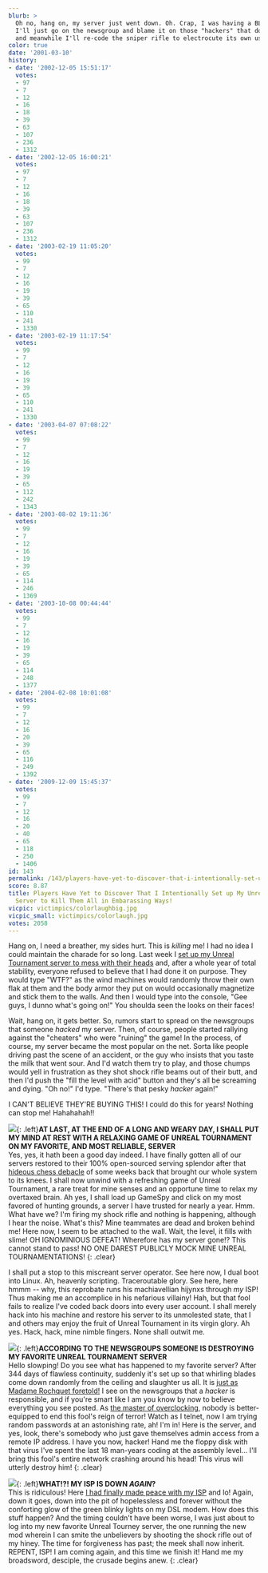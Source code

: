 ```yaml
---
blurb: >
  Oh no, hang on, my server just went down. Oh. Crap, I was having a BLAST. Ah well,
  I'll just go on the newsgroup and blame it on those "hackers" that don't exist,
  and meanwhile I'll re-code the sniper rifle to electrocute its own user.
color: true
date: '2001-03-10'
history:
- date: '2002-12-05 15:51:17'
  votes:
  - 97
  - 7
  - 12
  - 16
  - 18
  - 39
  - 63
  - 107
  - 236
  - 1312
- date: '2002-12-05 16:00:21'
  votes:
  - 97
  - 7
  - 12
  - 16
  - 18
  - 39
  - 63
  - 107
  - 236
  - 1312
- date: '2003-02-19 11:05:20'
  votes:
  - 99
  - 7
  - 12
  - 16
  - 19
  - 39
  - 65
  - 110
  - 241
  - 1330
- date: '2003-02-19 11:17:54'
  votes:
  - 99
  - 7
  - 12
  - 16
  - 19
  - 39
  - 65
  - 110
  - 241
  - 1330
- date: '2003-04-07 07:08:22'
  votes:
  - 99
  - 7
  - 12
  - 16
  - 19
  - 39
  - 65
  - 112
  - 242
  - 1343
- date: '2003-08-02 19:11:36'
  votes:
  - 99
  - 7
  - 12
  - 16
  - 19
  - 39
  - 65
  - 114
  - 246
  - 1369
- date: '2003-10-08 00:44:44'
  votes:
  - 99
  - 7
  - 12
  - 16
  - 19
  - 39
  - 65
  - 114
  - 248
  - 1377
- date: '2004-02-08 10:01:08'
  votes:
  - 99
  - 7
  - 12
  - 16
  - 20
  - 39
  - 65
  - 116
  - 249
  - 1392
- date: '2009-12-09 15:45:37'
  votes:
  - 99
  - 7
  - 12
  - 16
  - 20
  - 40
  - 65
  - 118
  - 250
  - 1406
id: 143
permalink: /143/players-have-yet-to-discover-that-i-intentionally-set-up-my-unreal-tournament-server-to-kill-them-all-in-embarassing-ways/
score: 8.87
title: Players Have Yet to Discover That I Intentionally Set up My Unreal Tournament
  Server to Kill Them All in Embarassing Ways!
vicpic: victimpics/colorlaughbig.jpg
vicpic_small: victimpics/colorlaugh.jpg
votes: 2058
---
```


Hang on, I need a breather, my sides hurt. This is *killing* me! I had
no idea I could maintain the charade for so long. Last week I [set up my
Unreal Tournament server to mess with their heads](%ARTICLE[135]%)
and, after a whole year of total stability, everyone refused to believe
that I had done it on purpose. They would type "WTF?" as the wind
machines would randomly throw their own flak at them and the body armor
they put on would occasionally magnetize and stick them to the walls.
And then I would type into the console, "Gee guys, I dunno what's going
on!" You shoulda seen the looks on their faces!

Wait, hang on, it gets better. So, rumors start to spread on the
newsgroups that someone *hacked* my server. Then, of course, people
started rallying against the "cheaters" who were "ruining" the game! In
the process, of course, my server became the most popular on the net.
Sorta like people driving past the scene of an accident, or the guy who
insists that you taste the milk that went sour. And I'd watch them try
to play, and those chumps would yell in frustration as they shot shock
rifle beams out of their butt, and then I'd push the "fill the level
with acid" button and they's all be screaming and dying. "Oh no!" I'd
type. "There's that pesky *hacker* again!"

I CAN'T BELIEVE THEY'RE BUYING THIS! I could do this for years! Nothing
can stop me! Hahahahah!!

[![](img/victimpics/colorwizard.jpg)](%ARTICLE[119]%){: .left}**AT LAST, AT
THE END OF A LONG AND WEARY DAY, I SHALL PUT MY MIND AT REST WITH A
RELAXING GAME OF UNREAL TOURNAMENT ON MY FAVORITE, AND MOST RELIABLE,
SERVER**  
 Yes, yes, it hath been a good day indeed. I have finally gotten all of
our servers restored to their 100% open-sourced serving splendor after
that [hideous chess debacle](%ARTICLE[119]%) of some weeks back that
brought our whole system to its knees. I shall now unwind with a
refreshing game of Unreal Tournament, a rare treat for mine senses and
an opportune time to relax my overtaxed brain. Ah yes, I shall load up
GameSpy and click on my most favored of hunting grounds, a server I have
trusted for nearly a year. Hmm. What have we? I'm firing my shock rifle
and nothing is happening, although I hear the noise. What's this? Mine
teammates are dead and broken behind me! Here now, I seem to be attached
to the wall. Wait, the level, it fills with slime! OH IGNOMINIOUS
DEFEAT! Wherefore has my server gone!? This cannot stand to pass! NO ONE
DAREST PUBLICLY MOCK MINE UNREAL TOURNAMENTATIONS!
{: .clear}

I shall put a stop to this miscreant server operator. See here now, I
dual boot into Linux. Ah, heavenly scripting. Traceroutable glory. See
here, here hmmm -- why, this reprobate runs his machiavellian hijynxs
through *my* ISP! Thus making me an accomplice in his nefarious
villainy! Hah, but that fool fails to realize I've coded back doors into
every user account. I shall merely hack into his machine and restore his
server to its unmolested state, that I and others may enjoy the fruit of
Unreal Tournament in its virgin glory. Ah yes. Hack, hack, mine nimble
fingers. None shall outwit me.

[![](img/victimpics/colorappliances.gif)](%ARTICLE[34]%){: .left}**ACCORDING
TO THE NEWSGROUPS SOMEONE IS DESTROYING MY FAVORITE UNREAL TOURNAMENT
SERVER**  
 Hello slowping! Do you see what has happened to my favorite server?
After 344 days of flawless continuity, suddenly it's set up so that
whirling blades come down randomly from the ceiling and slaughter us
all. It is [just as Madame Rochquet foretold!](%ARTICLE[139]%) I see
on the newsgroups that a *hacker* is responsible, and if you're smart
like I am you know by now to believe everything you see posted. As [the
master of overclocking](%ARTICLE[34]%), nobody is better-equipped to
end this fool's reign of terror! Watch as I telnet, now I am trying
random passwords at an astonishing rate, ah! I'm in! Here is the server,
and yes, look, there's somebody who just gave themselves admin access
from a remote IP address. I have you now, hacker! Hand me the floppy
disk with that virus I've spent the last 18 man-years coding at the
assembly level... I'll bring this fool's entire network crashing around
his head! This virus will utterly destroy him!
{: .clear}

[![](img/victimpics/colorwoeisp.gif)](%ARTICLE[52]%){: .left}**WHAT!?! MY ISP
IS DOWN *AGAIN*?**  
 This is ridiculous! Here [I had finally made peace with my
ISP](%ARTICLE[80]%) and lo! Again, down it goes, down into the pit
of hopelessless and forever without the conforting glow of the green
blinky lights on my DSL modem. How does this stuff happen? And the
timing couldn't have been worse, I was just about to log into my new
favorite Unreal Tourney server, the one running the new mod wherein I
can smite the unbelievers by shooting the shock rifle out of my hiney.
The time for forgiveness has past; the meek shall now inherit. REPENT,
ISP! I am coming again, and this time we finish it! Hand me my
broadsword, desciple, the crusade begins anew.
{: .clear}
